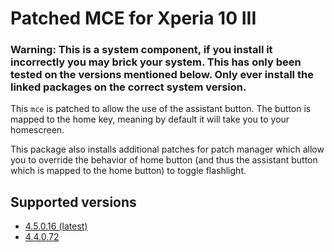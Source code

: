 # Patched MCE for Xperia 10 III

### Warning: This is a system component, if you install it incorrectly you may brick your system. This has only been tested on the versions mentioned below. Only ever install the linked packages on the correct system version.

This `mce` is patched to allow the use of the assistant button. The button is mapped to the home key, meaning by default it will take you to your homescreen.

This package also installs additional patches for patch manager which allow you to override the behavior of home button (and thus the assistant button which is mapped to the home button) to toggle flashlight.

## Supported versions

- [4.5.0.16 (latest)](https://nightly.link/RikudouSage/sailfish-os-patched-mce/workflows/build.yaml/master/rpm-aarch64.zip)
- [4.4.0.72](https://github.com/RikudouSage/sailfish-os-patched-mce/releases/tag/v4.4.0.72)
